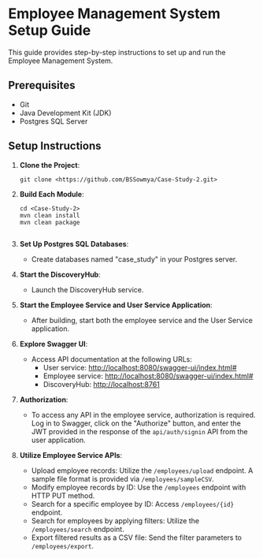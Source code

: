 # Employee Management System Setup Guide

This guide provides step-by-step instructions to set up and run the Employee Management System.

## Prerequisites
- Git
- Java Development Kit (JDK)
- Postgres SQL Server

## Setup Instructions

1. **Clone the Project**: 
    ```
    git clone <https://github.com/BSSowmya/Case-Study-2.git>
    ```

2. **Build Each Module**: 
    ```
    cd <Case-Study-2>
    mvn clean install
    mvn clean package


    ```

3. **Set Up Postgres SQL Databases**: 
    - Create databases named "case_study" in your Postgres server.

4. **Start the DiscoveryHub**: 
    - Launch the DiscoveryHub service.

5. **Start the Employee Service and User Service Application**: 
    - After building, start both the employee service and the User Service application.


6. **Explore Swagger UI**: 
    - Access API documentation at the following URLs:
        - User service: [http://localhost:8080/swagger-ui/index.html#](http://localhost:8080/swagger-ui/index.html#)
        - Employee service: [http://localhost:8080/swagger-ui/index.html#](http://localhost:8080/swagger-ui/index.html#)
        - DiscoveryHub: [http://localhost:8761](http://localhost:8761)

7. **Authorization**: 
    - To access any API in the employee service, authorization is required. Log in to Swagger, click on the "Authorize" button, and enter the JWT provided in the response of the `api/auth/signin` API from the user application.

8. **Utilize Employee Service APIs**:
    - Upload employee records: Utilize the `/employees/upload` endpoint. A sample file format is provided via `/employees/sampleCSV`.
    - Modify employee records by ID: Use the `/employees` endpoint with HTTP PUT method.
    - Search for a specific employee by ID: Access `/employees/{id}` endpoint.
    - Search for employees by applying filters: Utilize the `/employees/search` endpoint.
    - Export filtered results as a CSV file: Send the filter parameters to `/employees/export`.
